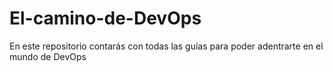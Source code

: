 # El-camino-de-DevOps
En este repositorio contarás con todas las guías para poder adentrarte en el mundo de DevOps
